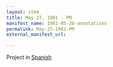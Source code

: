 ```yaml
---
layout: item
title: May 27, 1981 - PM
manifest_name: 1981-05-20-annotations
permalink: May-27-1981-PM
external_manifest_url: 

---
```

<!-- Add an essay or interpretive material below this line,
using HTML or markdown.  Do not modify this file above this line -->
Project in <a href="https://verapburrows.github.io/radio-venceremos-espanol/27-de-mayo-1981-PM">Spanish</a>
<br>
